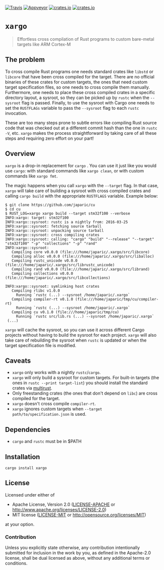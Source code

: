 [![Travis](https://travis-ci.org/japaric/xargo.svg?branch=master)](https://travis-ci.org/japaric/xargo)
[![Appveyor](https://ci.appveyor.com/api/projects/status/5pb5okyox3te9dst?svg=true)](https://ci.appveyor.com/project/japaric/xargo)
[![crates.io](https://img.shields.io/crates/v/xargo.svg)](https://crates.io/crates/xargo)
[![crates.io](https://img.shields.io/crates/d/xargo.svg)](https://crates.io/crates/xargo)

# `xargo`

> Effortless cross compilation of Rust programs to custom bare-metal targets like ARM Cortex-M

## The problem

To cross compile Rust programs one needs standard crates like `libstd` or `libcore` that have been
cross compiled for the target. There are no official binaries of these crates for custom targets,
the ones that need custom target specification files, so one needs to cross compile them manually.
Furthermore, one needs to place these cross compiled crates in a specific directory layout, a
sysroot, so they can be picked up by `rustc` when the `--sysroot` flag is passed. Finally, to use
the sysroot with Cargo one needs to set the `RUSTFLAGs` variable to pass the `--sysroot` flag to
each `rustc` invocation.

These are too many steps prone to subtle errors like compiling Rust source code that was checked out
at a different commit hash than the one in `rustc -V`, etc. `xargo` makes the process
straightforward by taking care of all these steps and requiring zero effort on your part!

## Overview

`xargo` is a drop-in replacement for `cargo` . You can use it just like you would use `cargo`: with
standard commands like `xargo clean`, or with custom commands like `xargo fmt`.

The magic happens when you call `xargo` with the `--target` flag. In that case, `xargo` will take
care of building a sysroot with cross compiled crates and calling `cargo build` with the appropriate
`RUSTFLAGS` variable. Example below:

```
$ git clone https://github.com/japaric/cu
$ cd cu
$ RUST_LOG=xargo xargo build --target stm32f100 --verbose
INFO:xargo: target: stm32f100
INFO:xargo::sysroot: rustc is a nightly from: 2016-03-25
INFO:xargo::sysroot: fetching source tarball
INFO:xargo::sysroot: unpacking source tarball
INFO:xargo::sysroot: cross compiling crates
INFO:xargo::sysroot: calling: "cargo" "build" "--release" "--target" "stm32f100" "-p" "collections" "-p" "rand"
INFO:xargo::sysroot:
   Compiling core v0.0.0 (file:///home/japaric/.xargo/src/libcore)
   Compiling alloc v0.0.0 (file:///home/japaric/.xargo/src/liballoc)
   Compiling rustc_unicode v0.0.0 (file:///home/japaric/.xargo/src/librustc_unicode)
   Compiling rand v0.0.0 (file:///home/japaric/.xargo/src/librand)
   Compiling collections v0.0.0 (file:///home/japaric/.xargo/src/libcollections)

INFO:xargo::sysroot: symlinking host crates
   Compiling rlibc v1.0.0
     Running `rustc (...) --sysroot /home/japaric/.xargo`
   Compiling compiler-rt v0.1.0 (file:///home/japaric/tmp/cu/compiler-rt)
     Running `rustc (...) --sysroot /home/japaric/.xargo`
   Compiling cu v0.1.0 (file:///home/japaric/tmp/cu)
     Running `rustc src/lib.rs (...) --sysroot /home/japaric/.xargo`
 (...)
```

`xargo` will cache the sysroot, so you can use it across different Cargo projects without having to
build the sysroot for each project. `xargo` will also take care of rebuilding the sysroot when
`rustc` is updated or when the target specification file is modified.

## Caveats

- `xargo` only works with a nightly `rustc`/`cargo`.
- `xargo` will only build a sysroot for custom targets. For built-in targets (the ones in `rustc
    --print target-list`) you should install the standard crates via [multirust].
- Only freestanding crates (the ones that don't depend on `libc`) are cross compiled for the target.
- `xargo` doesn't cross compile `compiler-rt`.
- `xargo` ignores custom targets when `--target path/to/specification.json` is used.

[multirust]: https://github.com/brson/multirust

## Dependencies

- `cargo` and `rustc` must be in $PATH

## Installation

```
cargo install xargo
```

## License

Licensed under either of

- Apache License, Version 2.0 ([LICENSE-APACHE](LICENSE-APACHE) or
  http://www.apache.org/licenses/LICENSE-2.0)
- MIT license ([LICENSE-MIT](LICENSE-MIT) or http://opensource.org/licenses/MIT)

at your option.

### Contribution

Unless you explicitly state otherwise, any contribution intentionally submitted for inclusion in the
work by you, as defined in the Apache-2.0 license, shall be dual licensed as above, without any
additional terms or conditions.
